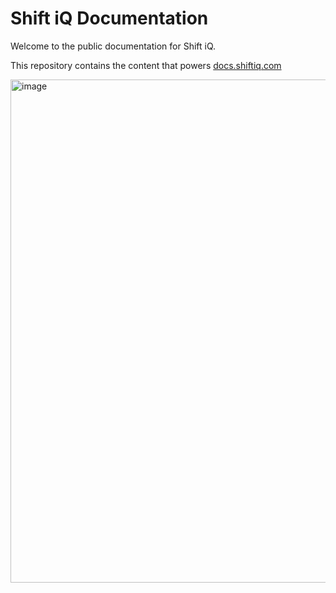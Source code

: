 # Shift iQ Documentation

Welcome to the public documentation for Shift iQ.

This repository contains the content that powers [docs.shiftiq.com](https://docs.shiftiq.com/)

<img width="1424" height="805" alt="image" src="https://github.com/user-attachments/assets/26020f25-4e36-46f2-9b3b-ddeddf92ce70" />
